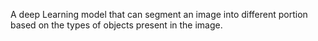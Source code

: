 A deep Learning model that can segment an image into different portion based on the types of objects present in the image.
